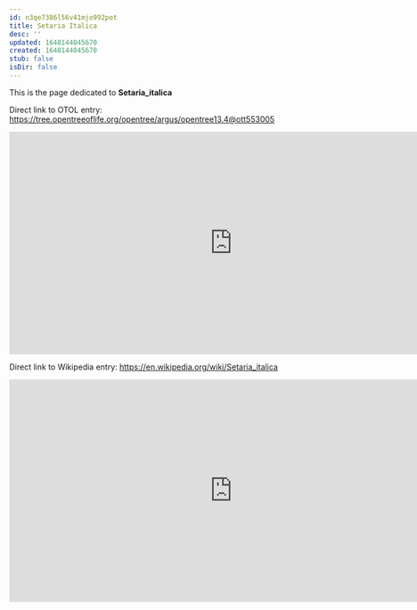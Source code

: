 ```yaml
---
id: n3qe7386l56v41mjo992pot
title: Setaria Italica
desc: ''
updated: 1648144045670
created: 1648144045670
stub: false
isDir: false
---
```

This is the page dedicated to **Setaria_italica**


Direct link to OTOL entry: https://tree.opentreeoflife.org/opentree/argus/opentree13.4@ott553005



<html>
    <body>
    <iframe src="https://tree.opentreeoflife.org/opentree/argus/opentree13.4@ott553005"
    width="800" height="400" frameborder="0" allowfullscreen> </iframe>
    </body>
</html>
    


Direct link to Wikipedia entry: https://en.wikipedia.org/wiki/Setaria_italica



<html>
    <body>
    <iframe src="https://en.wikipedia.org/wiki/Setaria_italica"
    width="800" height="400" frameborder="0" allowfullscreen> </iframe>
    </body>
</html>
    
